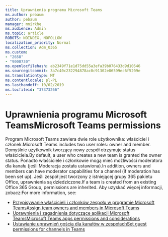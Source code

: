 ```yaml
---
title: Uprawnienia programu Microsoft Teams
ms.author: pebaum
author: pebaum
manager: mnirkhe
ms.audience: Admin
ms.topic: article
ROBOTS: NOINDEX, NOFOLLOW
localization_priority: Normal
ms.collection: Adm_O365
ms.custom:
- "2658"
- "9000730"
ms.openlocfilehash: ab2349f71e1d75dd55a3efa39b076433d9d10546
ms.sourcegitcommit: 3a7c40c232294878ac0c91302e86599ec6f5209e
ms.translationtype: MT
ms.contentlocale: pl-PL
ms.lasthandoff: 10/02/2019
ms.locfileid: "37373266"
---
```

# <a name="microsoft-teams-permissions"></a><span data-ttu-id="a30a5-102">Uprawnienia programu Microsoft Teams</span><span class="sxs-lookup"><span data-stu-id="a30a5-102">Microsoft Teams permissions</span></span>

<span data-ttu-id="a30a5-103">Program Microsoft Teams zawiera dwie role użytkownika: właściciel i członek.</span><span class="sxs-lookup"><span data-stu-id="a30a5-103">Microsoft Teams includes two user roles: owner and member.</span></span> <span data-ttu-id="a30a5-104">Domyślnie użytkownik tworzący nowy zespół otrzymuje status właściciela.</span><span class="sxs-lookup"><span data-stu-id="a30a5-104">By default, a user who creates a new team is granted the owner status.</span></span> <span data-ttu-id="a30a5-105">Ponadto właściciele i członkowie mogą mieć możliwości moderatora dla kanału (jeśli Moderacja została ustawiona).</span><span class="sxs-lookup"><span data-stu-id="a30a5-105">In addition, owners and members can have moderator capabilities for a channel (if moderation has been set up).</span></span> <span data-ttu-id="a30a5-106">Jeśli zespół jest tworzony z istniejącej grupy 365 pakietu Office, uprawnienia są dziedziczone.</span><span class="sxs-lookup"><span data-stu-id="a30a5-106">If a team is created from an existing Office 365 Group, permissions are inherited.</span></span> <span data-ttu-id="a30a5-107">Aby uzyskać więcej informacji, zobacz:</span><span class="sxs-lookup"><span data-stu-id="a30a5-107">For more information, see:</span></span>

- [<span data-ttu-id="a30a5-108">Przypisywanie właścicieli i członków zespołu w programie Microsoft Teams</span><span class="sxs-lookup"><span data-stu-id="a30a5-108">Assign team owners and members in Microsoft Teams</span></span>](https://docs.microsoft.com/microsoftteams/assign-roles-permissions)
- [<span data-ttu-id="a30a5-109">Uprawnienia i zagadnienia dotyczące aplikacji Microsoft Teams</span><span class="sxs-lookup"><span data-stu-id="a30a5-109">Microsoft Teams apps permissions and considerations</span></span>](https://docs.microsoft.com/microsoftteams/app-permissions)
- [<span data-ttu-id="a30a5-110">Ustawianie uprawnień gościa dla kanałów w zespołach</span><span class="sxs-lookup"><span data-stu-id="a30a5-110">Set guest permissions for channels in Teams</span></span>](https://support.office.com/article/4756c468-2746-4bfd-a582-736d55fcc169)